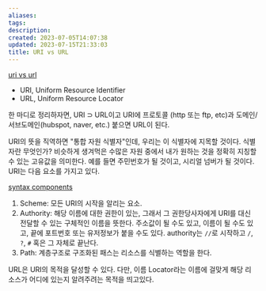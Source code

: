 ```yaml
---
aliases: 
tags: 
description:
created: 2023-07-05T14:07:38
updated: 2023-07-15T21:33:03
title: URI vs URL
---
```


[uri vs url](https://blog.hubspot.com/website/uri-vs-url)
- URI, Uniform Resource Identifier
- URL, Uniform Resource Locator

한 마디로 정리하자면, URI $\supset$ URL이고 URI에 프로토콜 (http 또는 ftp, etc)과 도메인/서브도메인(hubspot, naver, etc.) 붙으면 URL이 된다.

URI의 뜻을 직역하면 "통합 자원 식별자"인데, 우리는 이 식별자에 지목할 것이다. 식별자란 무엇인가? 비슷하게 생겨먹은 수많은 자원 중에서 내가 원하는 것을 정확히 지칭할 수 있는 고유값을 의미한다. 예를 들면 주민번호가 될 것이고, 시리얼 넘버가 될 것이다. URI는 다음 요소를 가지고 있다.

[syntax components](https://datatracker.ietf.org/doc/html/rfc3986#section-3)
1. Scheme: 모든 URI의 시작을 알리는 요소. 
2. Authority: 해당 이름에 대한 권한이 있는, 그래서 그 권한당사자에게 URI를 대신 전달할 수 있는 구체적인 이름을 뜻한다. 주소값이 될 수도 있고, 이름이 될 수도 있고, 끝에 포트번호 또는 유저정보가 붙을 수도 있다. authority는 `//`로 시작하고 `/`, `?`, `#` 혹은 그 자체로 끝난다.
3. Path: 계층구조로 구조화된 패스는 리소스를 식별하는 역할을 한다.

URL은 URI의 목적을 달성할 수 있다. 다만, 이름 Locator라는 이름에 걸맞게 해당 리소스가 어디에 있는지 알려주려는 목적을 띄고있다.
